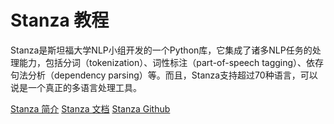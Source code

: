 # Stanza 教程

<show-structure depth="2"/>

Stanza是斯坦福大学NLP小组开发的一个Python库，它集成了诸多NLP任务的处理能力，包括分词（tokenization）、词性标注（part-of-speech tagging）、依存句法分析（dependency parsing）等。而且，Stanza支持超过70种语言，可以说是一个真正的多语言处理工具。


<seealso>
<category ref="ref_docs">
    <a href="https://mp.weixin.qq.com/s/0kwkCVm_uHZOz-t8erKANw">Stanza 简介</a>
    <a href="https://stanfordnlp.github.io/stanza">Stanza 文档</a>
</category>
<category ref="ref_github">
    <a href="https://github.com/stanfordnlp/stanza">Stanza Github</a>
</category>
<category ref="ref_issues"></category>
<category ref="ref_hf"></category>
<category ref="ref_ms"></category>
</seealso>